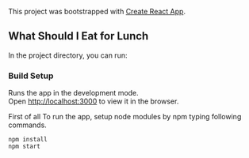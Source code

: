This project was bootstrapped with [Create React App](https://github.com/facebook/create-react-app).

## What Should I Eat for Lunch 

In the project directory, you can run:

### Build Setup
Runs the app in the development mode.<br />
Open [http://localhost:3000](http://localhost:3000) to view it in the browser.

First of all To run the app, setup node modules by npm typing following commands.
```$xslt
npm install
npm start
```
